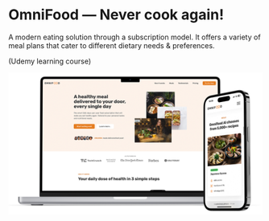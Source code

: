 # OmniFood — Never cook again!

A modern eating solution through a subscription model. It offers a variety of meal plans that cater to different dietary needs & preferences.

(Udemy learning course)

<img src="./img/Omnifood-project.png" />
